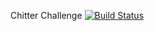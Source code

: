 Chitter Challenge [![Build Status](https://travis-ci.com/StuBehan/chitter-challenge.svg?branch=master)](https://travis-ci.com/StuBehan/chitter-challenge)

